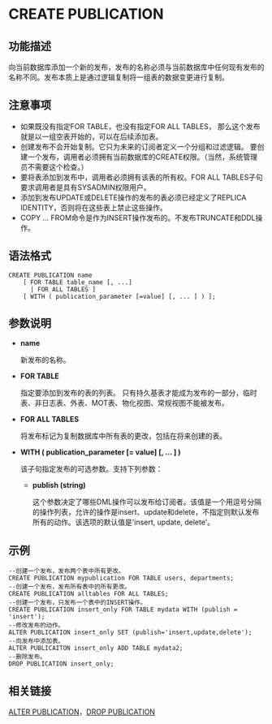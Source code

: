 # CREATE PUBLICATION

## **功能描述**<a name="section12584151914217"></a>

向当前数据库添加一个新的发布，发布的名称必须与当前数据库中任何现有发布的名称不同。发布本质上是通过逻辑复制将一组表的数据变更进行复制。

## **注意事项**<a name="section412011394429"></a>

-   如果既没有指定FOR TABLE，也没有指定FOR ALL TABLES， 那么这个发布就是以一组空表开始的，可以在后续添加表。
-   创建发布不会开始复制。它只为未来的订阅者定义一个分组和过滤逻辑。 要创建一个发布，调用者必须拥有当前数据库的CREATE权限。（当然，系统管理员不需要这个检查。）
-   要将表添加到发布中，调用者必须拥有该表的所有权。FOR ALL TABLES子句要求调用者是具有SYSADMIN权限用户。
-   添加到发布UPDATE或DELETE操作的发布的表必须已经定义了REPLICA IDENTITY，否则将在这些表上禁止这些操作。
-   COPY ... FROM命令是作为INSERT操作发布的。不发布TRUNCATE和DDL操作。

## **语法格式**<a name="section52689257424"></a>

```
CREATE PUBLICATION name 
    [ FOR TABLE table_name [, ...] 
      | FOR ALL TABLES ] 
    [ WITH ( publication_parameter [=value] [, ... ] ) ];
```

## **参数说明**<a name="section581153212424"></a>

- **name**

  新发布的名称。

- **FOR TABLE**

  指定要添加到发布的表的列表。 只有持久基表才能成为发布的一部分，临时表、非日志表、外表、MOT表、物化视图、常规视图不能被发布。

- **FOR ALL TABLES**

  将发布标记为复制数据库中所有表的更改，包括在将来创建的表。

- **WITH \( publication\_parameter \[= value\] \[, ... \] \)**

  该子句指定发布的可选参数。支持下列参数：

  - **publish \(string\)**

    这个参数决定了哪些DML操作可以发布给订阅者。该值是一个用逗号分隔的操作列表，允许的操作是insert、update和delete，不指定则默认发布所有的动作。该选项的默认值是'insert, update, delete'。

## **示例**<a name="section109371845154215"></a>

```
--创建一个发布，发布两个表中所有更改。
CREATE PUBLICATION mypublication FOR TABLE users, departments;
--创建一个发布，发布所有表中的所有更改。
CREATE PUBLICATION alltables FOR ALL TABLES;
--创建一个发布，只发布一个表中的INSERT操作。
CREATE PUBLICATION insert_only FOR TABLE mydata WITH (publish = 'insert');
--修改发布的动作。
ALTER PUBLICATION insert_only SET (publish='insert,update,delete');
--向发布中添加表。
ALTER PUBLICAITON insert_only ADD TABLE mydata2;
--删除发布。
DROP PUBLICATION insert_only;
```

## 相关链接<a name="section871143685317"></a>

[ALTER PUBLICATION](ALTER-PUBLICATION.md)，[DROP PUBLICATION](DROP-PUBLICATION.md)

